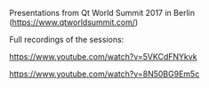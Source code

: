Presentations from Qt World Summit 2017 in Berlin (https://www.qtworldsummit.com/)

Full recordings of the sessions:

https://www.youtube.com/watch?v=5VKCdFNYkvk

https://www.youtube.com/watch?v=8N50BG9Em5c
